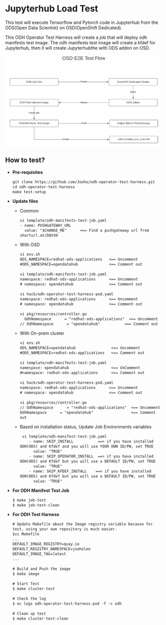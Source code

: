 # Jupyterhub Load Test

This test will execute Tensorflow and Pytorch code in Jupyterhub from the ODS(Open Data Scientist) on OSD(OpenShift Dedicated).

This ODH Operator Test Harness will create a job that will deploy odh manifests test image. The odh manifests test image will create a kfdef for Jupyterhub, then it will create Jupyterhubthe with ODS addon on OSD.

![Image](images/OSD_E2E_Test_Flow_For_Load_Test.png)

## How to test?

- **Pre-requisites**
  ~~~
  git clone https://github.com/Jooho/odh-operator-test-harness.git
  cd odh-operator-test-harness
  make test-setup
  ~~~

- **Update files**
  - Common
    ~~~
    vi template/odh-manifests-test-job.yaml
    - name: PUSHGATEWAY_URL
      value: "$CHANGE_ME"      <== Find a pushgateway url from shorturl.at/DQY49
    ~~~
  
  - With OSD
    ~~~
    vi env.sh
    ODS_NAMESPACE=redhat-ods-applications   <== Uncomment
    #ODS_NAMESPACE=opendatahub              <== Comment out
    
    vi template/odh-manifests-test-job.yaml
    namespace: redhat-ods-applications      <== Uncomment
    # namespace: opendatahub                <== Comment out

    vi hack/odh-operator-test-harness-pod.yaml
    namespace: redhat-ods-applications      <== Uncomment
    # namespace: opendatahub                <== Comment out

    vi pkg/resources/controller.go	
	  OdhNamespace      = "redhat-ods-applications"  <== Uncomment
    // OdhNamespace      = "opendatahub"           <== Comment out
    ~~~

  - With On-prem cluster
    ~~~
    vi env.sh
    ODS_NAMESPACE=opendatahub                <== Uncomment
    #ODS_NAMESPACE=redhat-ods-applications   <== Comment out

    vi template/odh-manifests-test-job.yaml
    namespace: opendatahub                   <== UnComment
    #namespace: redhat-ods-applications      <== Comment out

    vi hack/odh-operator-test-harness-pod.yaml
    namespace: redhat-ods-applications      <== Uncomment
    # namespace: opendatahub                <== Comment out

    vi pkg/resources/controller.go	
    // OdhNamespace      = "redhat-ods-applications"  <== Uncomment
    OdhNamespace      = "opendatahub"                 <== Comment out
    ~~~
  
  - Based on installation status, Update Job Environments variables
    ~~~
     vi template/odh-manifest-test-job.yaml
        - name: SKIP_INSTALL           ==> if you have installed ODH(ODS) and Kfdef and you will use YOUR OWN ID/PW, set TRUE
          value: "TRUE"                 
        - name: SKIP_OPERATOR_INSTALL  ==> if you have installed ODH(ODS) and Kfdef but you will use a DEFAULT ID/PW, set TRUE
          value: "TRUE"
        - name: SKIP_KFDEF_INSTALL    ==> if you have installed ODH(ODS) and Kfdef but you will use a DEFAULT ID/PW, set TRUE
          value: "TRUE"
    ~~~
- **For ODH Manifest Test Job** 

  ~~~
  $ make job-test
  $ make job-test-clean
  ~~~

- **For ODH Test Harness**
  ~~~
  # Update Makefile about the Image registry variable because for test, using your own repository is much easier.
  $vi Makefile
  ...
  DEFAULT_IMAGE_REGISTRY=quay.io
  DEFAULT_REGISTRY_NAMESPACE=jooholee
  DEFAULT_IMAGE_TAG=latest
  ...

  # Build and Push the image
  $ make image

  # Start Test
  $ make cluster-test

  # Check the log
  $ oc logs odh-operator-test-harness-pod -f -c odh
  
  # Clean up test 
  $ make cluster-test-clean

  ~~~